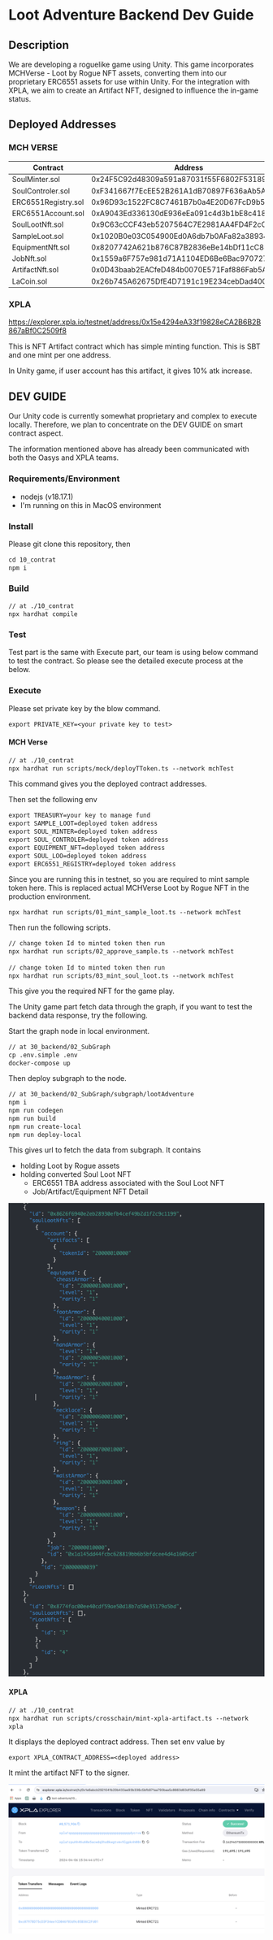 # Loot Adventure Backend Dev Guide

## Description

We are developing a roguelike game using Unity. This game incorporates MCHVerse - Loot by Rogue NFT assets, converting them into our proprietary ERC6551 assets for use within Unity. For the integration with XPLA, we aim to create an Artifact NFT, designed to influence the in-game status.

## Deployed Addresses

### MCH VERSE

Contract | Address
----|-----
SoulMinter.sol|0x24F5C92d48309a591a87031f55F6802F53189cC3
SoulControler.sol|0xF341667f7EcEE52B261A1dB70897F636aAb5A9cb
ERC6551Registry.sol|0x96D93c1522FC8C7461B7b0a4E20D67FcD9b5f4Ce
ERC6551Account.sol |0xA9043Ed336130dE936eEa091c4d3b1bE8c418c13
SoulLootNft.sol    |0x9C63cCCF43eb5207564C7E2981AA4FD4F2cCD9D3
SampleLoot.sol     |0x1020B0e03C054900Ed0A6db7b0AFa82a38934E19
EquipmentNft.sol   |0x8207742A621b876C87B2836eBe14bDf11cC88Ef7
JobNft.sol         |0x1559a6F757e981d71A1104ED6Be6Bac970727D81
ArtifactNft.sol    |0x0D43baab2EACfeD484b0070E571Faf886Fab5A45
LaCoin.sol         |0x26b745A62675DfE4D7191c19E234cebDad40CcAB

### XPLA

https://explorer.xpla.io/testnet/address/0x15e4294eA33f19828eCA2B6B2B867aBf0C2509f8

This is NFT Artifact contract which has simple minting function.
This is SBT and one mint per one address.

In Unity game, if user account has this artifact, it gives 10% atk increase.

## DEV GUIDE

Our Unity code is currently somewhat proprietary and complex to execute locally. Therefore, we plan to concentrate on the DEV GUIDE on smart contract aspect.

The information mentioned above has already been communicated with both the Oasys and XPLA teams.

### Requirements/Environment
- nodejs (v18.17.1)
- I'm running on this in MacOS environment

### Install

Please git clone this repository, then

```
cd 10_contrat
npm i
```

### Build

```
// at ./10_contrat
npx hardhat compile
```

### Test

Test part is the same with Execute part, our team is using below command to test the contract.
So please see the detailed execute process at the below.

### Execute

Please set private key by the blow command.

```
export PRIVATE_KEY=<your private key to test>
```

#### MCH Verse
```
// at ./10_contrat
npx hardhat run scripts/mock/deployTToken.ts --network mchTest
```

This command gives you the deployed contract addresses.

Then set the following env

```
export TREASURY=your key to manage fund
export SAMPLE_LOOT=deployed token address
export SOUL_MINTER=deployed token address
export SOUL_CONTROLER=deployed token address
export EQUIPMENT_NFT=deployed token address
export SOUL_LOO=deployed token address
export ERC6551_REGISTRY=deployed token address
```

Since you are running this in testnet, so you are required to mint sample token here. This is replaced actual MCHVerse Loot by Rogue NFT in the production environment.

```
npx hardhat run scripts/01_mint_sample_loot.ts --network mchTest
```

Then run the following scripts.

```
// change token Id to minted token then run
npx hardhat run scripts/02_approve_sample.ts --network mchTest

// change token Id to minted token then run
npx hardhat run scripts/03_mint_soul_loot.ts --network mchTest
```

This give you the required NFT for the game play.

The Unity game part fetch data through the graph, if you want to test the backend data response, try the following.

Start the graph node in local environment.

```
// at 30_backend/02_SubGraph
cp .env.simple .env
docker-compose up
```

Then deploy subgraph to the node.
```
// at 30_backend/02_SubGraph/subgraph/lootAdventure
npm i
npm run codegen
npm run build
npm run create-local
npm run deploy-local
```

This gives url to fetch the data from subgraph. It contains 
- holding Loot by Rogue assets
- holding converted Soul Loot NFT
  - ERC6551 TBA address associated with the Soul Loot NFT
  - Job/Artifact/Equipment NFT Detail

![data-subgraph](./images/data-subgraph.png)

#### XPLA

```
// at ./10_contrat
npx hardhat run scripts/crosschain/mint-xpla-artifact.ts --network xpla
```

It displays the deployed contract address.
Then set env value by

```
export XPLA_CONTRACT_ADDRESS=<deployed address>
```

It mint the artifact NFT to the signer.

![data-subgraph](./images/exp.png)


